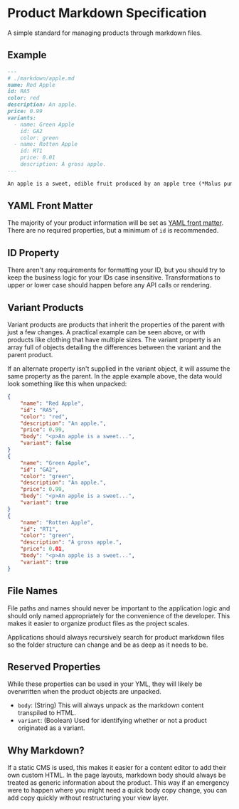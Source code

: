 # Product Markdown Specification

A simple standard for managing products through markdown files.

## Example

```markdown
---
# ./markdown/apple.md
name: Red Apple
id: RA5
color: red
description: An apple.
price: 0.99
variants:
  - name: Green Apple
    id: GA2
    color: green
  - name: Rotten Apple
    id: RT1
    price: 0.01
    description: A gross apple.
---

An apple is a sweet, edible fruit produced by an apple tree (*Malus pumila*). -[Wikipedia](https://en.wikipedia.org/wiki/Apple)

```

## YAML Front Matter

The majority of your product information will be set as [YAML front matter](http://assemble.io/docs/YAML-front-matter.html). There are no required properties, but a minimum of `id` is recommended.

## ID Property

There aren't any requirements for formatting your ID, but you should try to keep the business logic for your IDs case insensitive. Transformations to upper or lower case should happen before any API calls or rendering.

## Variant Products

Variant products are products that inherit the properties of the parent with just a few changes. A practical example can be seen above, or with products like clothing that have multiple sizes. The variant property is an array full of objects detailing the differences between the variant and the parent product.

If an alternate property isn't supplied in the variant object, it will assume the same property as the parent. In the apple example above, the data would look something like this when unpacked:

```json
{
	"name": "Red Apple",
	"id": "RA5",
	"color": "red",
	"description": "An apple.",
	"price": 0.99,
	"body": "<p>An apple is a sweet...",
	"variant": false
}
{
	"name": "Green Apple",
	"id": "GA2",
	"color": "green",
	"description": "An apple.",
	"price": 0.99,
	"body": "<p>An apple is a sweet...",
	"variant": true
}
{
	"name": "Rotten Apple",
	"id": "RT1",
	"color": "green",
	"description": "A gross apple.",
	"price": 0.01,
	"body": "<p>An apple is a sweet...",
	"variant": true
}
```

## File Names

File paths and names should never be important to the application logic and should only named appropriately for the convenience of the developer. This makes it easier to organize product files as the project scales.

Applications should always recursively search for product markdown files so the folder structure can change and be as deep as it needs to be.

## Reserved Properties

While these properties can be used in your YML, they will likely be overwritten when the product objects are unpacked.

- `body`: (String) This will always unpack as the markdown content transpiled to HTML.
- `variant`: (Boolean) Used for identifying whether or not a product originated as a variant.

## Why Markdown?

If a static CMS is used, this makes it easier for a content editor to add their own custom HTML. In the page layouts, markdown body should always be treated as generic information about the product. This way if an emergency were to happen where you might need a quick body copy change, you can add copy quickly without restructuring your view layer.
